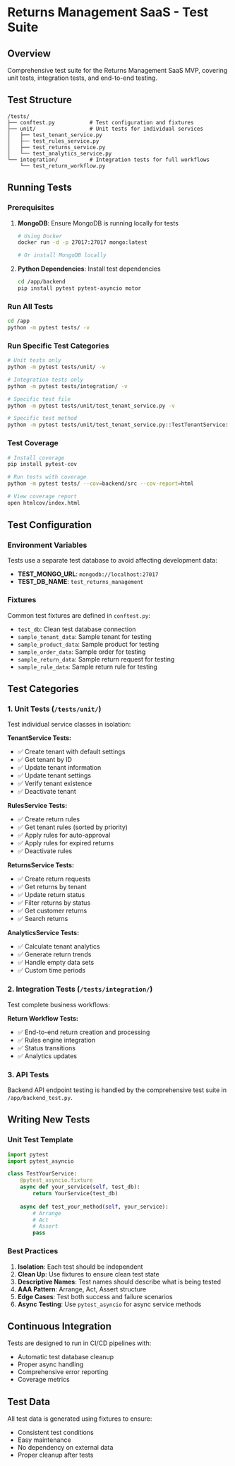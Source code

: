 # Returns Management SaaS - Test Suite

## Overview

Comprehensive test suite for the Returns Management SaaS MVP, covering unit tests, integration tests, and end-to-end testing.

## Test Structure

```
/tests/
├── conftest.py           # Test configuration and fixtures
├── unit/                 # Unit tests for individual services
│   ├── test_tenant_service.py
│   ├── test_rules_service.py  
│   ├── test_returns_service.py
│   └── test_analytics_service.py
└── integration/          # Integration tests for full workflows
    └── test_return_workflow.py
```

## Running Tests

### Prerequisites

1. **MongoDB**: Ensure MongoDB is running locally for tests
   ```bash
   # Using Docker
   docker run -d -p 27017:27017 mongo:latest
   
   # Or install MongoDB locally
   ```

2. **Python Dependencies**: Install test dependencies
   ```bash
   cd /app/backend
   pip install pytest pytest-asyncio motor
   ```

### Run All Tests

```bash
cd /app
python -m pytest tests/ -v
```

### Run Specific Test Categories

```bash
# Unit tests only
python -m pytest tests/unit/ -v

# Integration tests only  
python -m pytest tests/integration/ -v

# Specific test file
python -m pytest tests/unit/test_tenant_service.py -v

# Specific test method
python -m pytest tests/unit/test_tenant_service.py::TestTenantService::test_create_tenant_success -v
```

### Test Coverage

```bash
# Install coverage
pip install pytest-cov

# Run tests with coverage
python -m pytest tests/ --cov=backend/src --cov-report=html

# View coverage report
open htmlcov/index.html
```

## Test Configuration

### Environment Variables

Tests use a separate test database to avoid affecting development data:
- **TEST_MONGO_URL**: `mongodb://localhost:27017`
- **TEST_DB_NAME**: `test_returns_management`

### Fixtures

Common test fixtures are defined in `conftest.py`:
- `test_db`: Clean test database connection
- `sample_tenant_data`: Sample tenant for testing
- `sample_product_data`: Sample product for testing
- `sample_order_data`: Sample order for testing
- `sample_return_data`: Sample return request for testing
- `sample_rule_data`: Sample return rule for testing

## Test Categories

### 1. Unit Tests (`/tests/unit/`)

Test individual service classes in isolation:

**TenantService Tests:**
- ✅ Create tenant with default settings
- ✅ Get tenant by ID
- ✅ Update tenant information
- ✅ Update tenant settings
- ✅ Verify tenant existence
- ✅ Deactivate tenant

**RulesService Tests:**
- ✅ Create return rules
- ✅ Get tenant rules (sorted by priority)
- ✅ Apply rules for auto-approval
- ✅ Apply rules for expired returns
- ✅ Deactivate rules

**ReturnsService Tests:**
- ✅ Create return requests
- ✅ Get returns by tenant
- ✅ Update return status
- ✅ Filter returns by status
- ✅ Get customer returns
- ✅ Search returns

**AnalyticsService Tests:**
- ✅ Calculate tenant analytics
- ✅ Generate return trends
- ✅ Handle empty data sets
- ✅ Custom time periods

### 2. Integration Tests (`/tests/integration/`)

Test complete business workflows:

**Return Workflow Tests:**
- ✅ End-to-end return creation and processing
- ✅ Rules engine integration
- ✅ Status transitions
- ✅ Analytics updates

### 3. API Tests

Backend API endpoint testing is handled by the comprehensive test suite in `/app/backend_test.py`.

## Writing New Tests

### Unit Test Template

```python
import pytest
import pytest_asyncio

class TestYourService:
    @pytest_asyncio.fixture
    async def your_service(self, test_db):
        return YourService(test_db)
    
    async def test_your_method(self, your_service):
        # Arrange
        # Act  
        # Assert
        pass
```

### Best Practices

1. **Isolation**: Each test should be independent
2. **Clean Up**: Use fixtures to ensure clean test state
3. **Descriptive Names**: Test names should describe what is being tested
4. **AAA Pattern**: Arrange, Act, Assert structure
5. **Edge Cases**: Test both success and failure scenarios
6. **Async Testing**: Use `pytest_asyncio` for async service methods

## Continuous Integration

Tests are designed to run in CI/CD pipelines with:
- Automatic test database cleanup
- Proper async handling
- Comprehensive error reporting
- Coverage metrics

## Test Data

All test data is generated using fixtures to ensure:
- Consistent test conditions
- Easy maintenance
- No dependency on external data
- Proper cleanup after tests